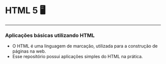 # HTML 5 🖥️
***
### Aplicações básicas utilizando HTML 

* O HTML é uma linguagem de marcação, utilizada para a construção de páginas na web.
* Esse repositório possui aplicações simples do HTML na prática.

